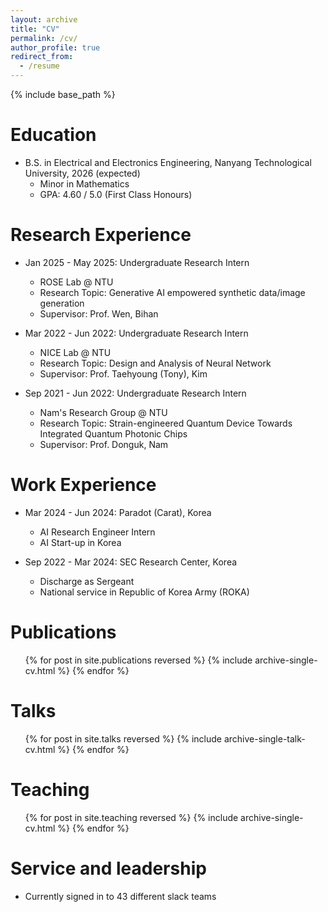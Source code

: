 ```yaml
---
layout: archive
title: "CV"
permalink: /cv/
author_profile: true
redirect_from:
  - /resume
---
```


{% include base_path %}

Education
======
* B.S. in Electrical and Electronics Engineering, Nanyang Technological University, 2026 (expected)
  * Minor in Mathematics
  * GPA: 4.60 / 5.0 (First Class Honours)

Research Experience
======
* Jan 2025 - May 2025: Undergraduate Research Intern
  * ROSE Lab @ NTU
  * Research Topic: Generative AI empowered synthetic data/image generation
  * Supervisor: Prof. Wen, Bihan

* Mar 2022 - Jun 2022: Undergraduate Research Intern
  * NICE Lab @ NTU
  * Research Topic: Design and Analysis of Neural Network
  * Supervisor: Prof. Taehyoung (Tony), Kim

* Sep 2021 - Jun 2022: Undergraduate Research Intern
  * Nam's Research Group @ NTU
  * Research Topic: Strain-engineered Quantum Device Towards Integrated Quantum Photonic Chips
  * Supervisor: Prof. Donguk, Nam
  
Work Experience
======
* Mar 2024 - Jun 2024: Paradot (Carat), Korea
  * AI Research Engineer Intern
  * AI Start-up in Korea

* Sep 2022 - Mar 2024: SEC Research Center, Korea
  * Discharge as Sergeant
  * National service in Republic of Korea Army (ROKA)

Publications
======
  <ul>{% for post in site.publications reversed %}
    {% include archive-single-cv.html %}
  {% endfor %}</ul>
  
Talks
======
  <ul>{% for post in site.talks reversed %}
    {% include archive-single-talk-cv.html  %}
  {% endfor %}</ul>
  
Teaching
======
  <ul>{% for post in site.teaching reversed %}
    {% include archive-single-cv.html %}
  {% endfor %}</ul>
  
Service and leadership
======
* Currently signed in to 43 different slack teams
